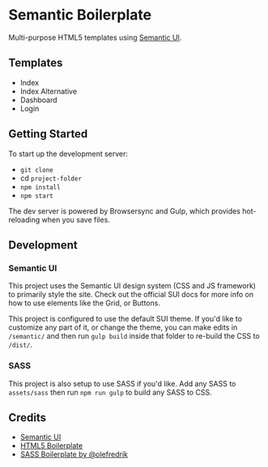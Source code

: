 # Semantic Boilerplate

Multi-purpose HTML5 templates using [Semantic UI](https://semantic-ui.com/).

## Templates

* Index
* Index Alternative
* Dashboard
* Login

## Getting Started

To start up the development server:

* `git clone `
* cd `project-folder`
* `npm install`
* `npm start`

The dev server is powered by Browsersync and Gulp, which provides hot-reloading when you save files.

## Development

### Semantic UI

This project uses the Semantic UI design system (CSS and JS framework) to primarily style the site. Check out the official SUI docs for more info on how to use elements like the Grid, or Buttons.

This project is configured to use the default SUI theme. If you'd like to customize any part of it, or change the theme, you can make edits in `/semantic/` and then run `gulp build` inside that folder to re-build the CSS to `/dist/`.

### SASS

This project is also setup to use SASS if you'd like. Add any SASS to `assets/sass` then run `npm run gulp` to build any SASS to CSS.

## Credits

* [Semantic UI](https://semantic-ui.com/)
* [HTML5 Boilerplate](https://github.com/h5bp/html5-boilerplate)
* [SASS Boilerplate by @olefredrik](https://github.com/olefredrik/sass-boilerplate)